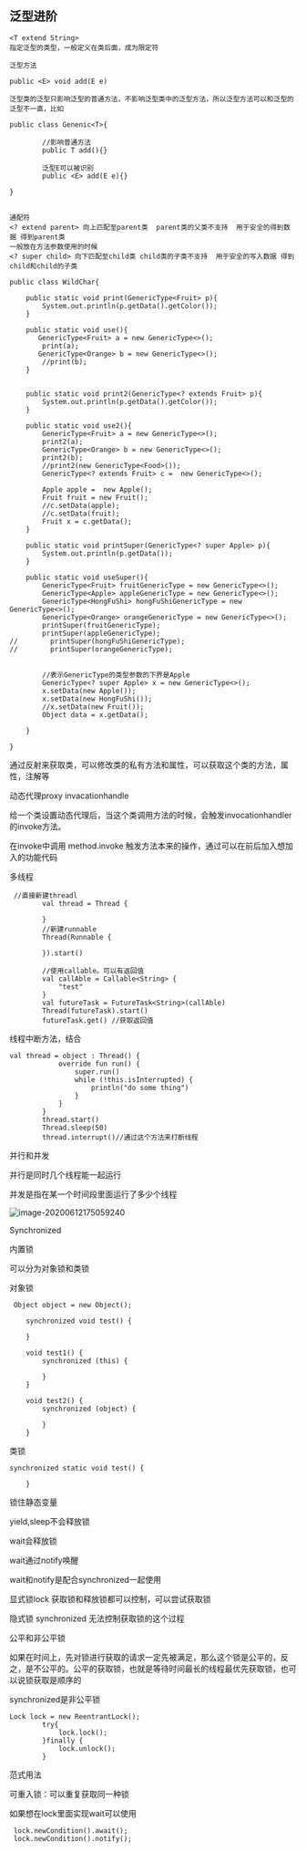 ## 泛型进阶

```
<T extend String>
指定泛型的类型，一般定义在类后面，成为限定符
```

```
泛型方法

public <E> void add(E e)

泛型类的泛型只影响泛型的普通方法，不影响泛型类中的泛型方法，所以泛型方法可以和泛型的泛型不一直，比如
```

```
public class Genenic<T>{

		//影响普通方法
		public T add(){}
		
		泛型E可以被识别
		public <E> add(E e){}

}


```



```
通配符
<? extend parent> 向上匹配至parent类  parent类的父类不支持  用于安全的得到数据 得到parent类
一般放在方法参数使用的时候 
<? super child> 向下匹配至child类 child类的子类不支持  用于安全的写入数据 得到child和child的子类

```



```
public class WildChar{

    public static void print(GenericType<Fruit> p){
        System.out.println(p.getData().getColor());
    }

    public static void use(){
       GenericType<Fruit> a = new GenericType<>();
        print(a);
       GenericType<Orange> b = new GenericType<>();
        //print(b);
    }


    public static void print2(GenericType<? extends Fruit> p){
        System.out.println(p.getData().getColor());
    }

    public static void use2(){
        GenericType<Fruit> a = new GenericType<>();
        print2(a);
        GenericType<Orange> b = new GenericType<>();
        print2(b);
        //print2(new GenericType<Food>());
        GenericType<? extends Fruit> c =  new GenericType<>();

        Apple apple =  new Apple();
        Fruit fruit = new Fruit();
        //c.setData(apple);
        //c.setData(fruit);
        Fruit x = c.getData();
    }

    public static void printSuper(GenericType<? super Apple> p){
        System.out.println(p.getData());
    }

    public static void useSuper(){
        GenericType<Fruit> fruitGenericType = new GenericType<>();
        GenericType<Apple> appleGenericType = new GenericType<>();
        GenericType<HongFuShi> hongFuShiGenericType = new GenericType<>();
        GenericType<Orange> orangeGenericType = new GenericType<>();
        printSuper(fruitGenericType);
        printSuper(appleGenericType);
//        printSuper(hongFuShiGenericType);
//        printSuper(orangeGenericType);


        //表示GenericType的类型参数的下界是Apple
        GenericType<? super Apple> x = new GenericType<>();
        x.setData(new Apple());
        x.setData(new HongFuShi());
        //x.setData(new Fruit());
        Object data = x.getData();

    }

}
```





通过反射来获取类，可以修改类的私有方法和属性，可以获取这个类的方法，属性，注解等

动态代理proxy invacationhandle

给一个类设置动态代理后，当这个类调用方法的时候，会触发invocationhandler的invoke方法。

在invoke中调用 method.invoke 触发方法本来的操作，通过可以在前后加入想加入的功能代码





多线程

```
 //直接新建threadl
        val thread = Thread {

        }
        //新建runnable
        Thread(Runnable {

        }).start()

        //使用callable。可以有返回值
        val callAble = Callable<String> {
            "test"
        }
        val futureTask = FutureTask<String>(callAble)
        Thread(futureTask).start()
        futureTask.get() //获取返回值
```

线程中断方法，结合

```
val thread = object : Thread() {
            override fun run() {
                super.run()
                while (!this.isInterrupted) {
                    println("do some thing")
                }
            }
        }
        thread.start()
        Thread.sleep(50)
        thread.interrupt()//通过这个方法来打断线程
```

并行和并发

并行是同时几个线程能一起运行

并发是指在某一个时间段里面运行了多少个线程

![image-20200612175059240](/Users/yanzhe/android/知识整理/image/image-20200612175059240.png)

Synchronized

内置锁

可以分为对象锁和类锁

对象锁

```
 Object object = new Object();

    synchronized void test() {

    }

    void test1() {
        synchronized (this) {

        }
    }

    void test2() {
        synchronized (object) {

        }
    }
```

类锁 

```
synchronized static void test() {

    }
```

锁住静态变量

yield,sleep不会释放锁

wait会释放锁

wait通过notify唤醒

wait和notify是配合synchronized一起使用

显式锁lock  获取锁和释放锁都可以控制，可以尝试获取锁

隐式锁 synchronized 无法控制获取锁的这个过程

公平和非公平锁 

如果在时间上，先对锁进行获取的请求一定先被满足，那么这个锁是公平的，反之，是不公平的。公平的获取锁，也就是等待时间最长的线程最优先获取锁，也可以说锁获取是顺序的

synchronized是非公平锁 

```
Lock lock = new ReentrantLock();
        try{
            lock.lock();
        }finally {
            lock.unlock();
        }
```

范式用法

可重入锁：可以重复获取同一种锁

如果想在lock里面实现wait可以使用

```
 lock.newCondition().await();
 lock.newCondition().notify();
```

